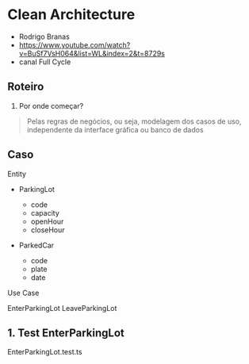 # Clean Architecture

- Rodrigo Branas
- https://www.youtube.com/watch?v=BuSf7VsH064&list=WL&index=2&t=8729s
- canal Full Cycle

## Roteiro

1. Por onde começar?

> Pelas regras de negócios, ou seja, modelagem dos casos de uso, independente da interface gráfica ou banco de dados

## Caso

Entity

- ParkingLot

  - code
  - capacity
  - openHour
  - closeHour

- ParkedCar
  - code
  - plate
  - date

Use Case

EnterParkingLot
LeaveParkingLot

## 1. Test EnterParkingLot

EnterParkingLot.test.ts
